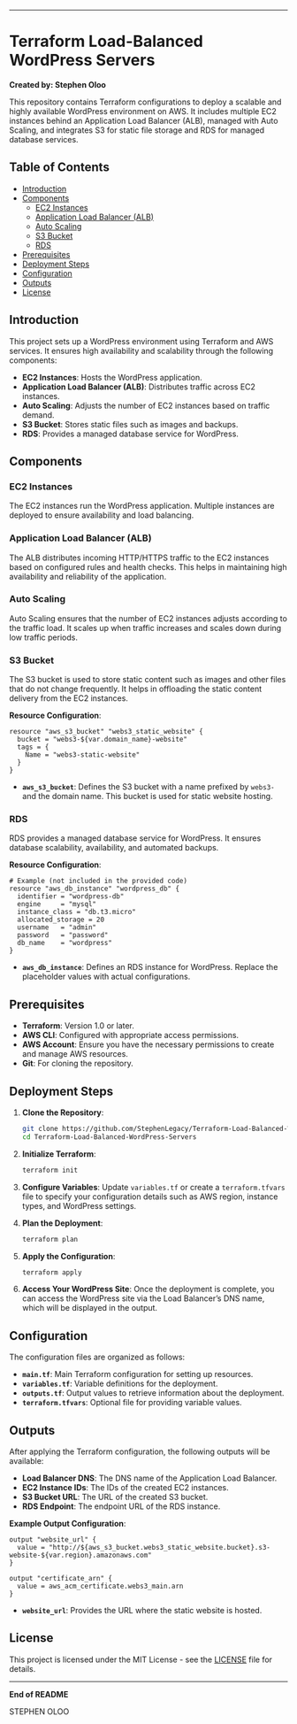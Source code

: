 

---

# Terraform Load-Balanced WordPress Servers

**Created by: Stephen Oloo**

This repository contains Terraform configurations to deploy a scalable and highly available WordPress environment on AWS. It includes multiple EC2 instances behind an Application Load Balancer (ALB), managed with Auto Scaling, and integrates S3 for static file storage and RDS for managed database services.

## Table of Contents

- [Introduction](#introduction)
- [Components](#components)
  - [EC2 Instances](#ec2-instances)
  - [Application Load Balancer (ALB)](#application-load-balancer-alb)
  - [Auto Scaling](#auto-scaling)
  - [S3 Bucket](#s3-bucket)
  - [RDS](#rds)
- [Prerequisites](#prerequisites)
- [Deployment Steps](#deployment-steps)
- [Configuration](#configuration)
- [Outputs](#outputs)
- [License](#license)

## Introduction

This project sets up a WordPress environment using Terraform and AWS services. It ensures high availability and scalability through the following components:

- **EC2 Instances**: Hosts the WordPress application.
- **Application Load Balancer (ALB)**: Distributes traffic across EC2 instances.
- **Auto Scaling**: Adjusts the number of EC2 instances based on traffic demand.
- **S3 Bucket**: Stores static files such as images and backups.
- **RDS**: Provides a managed database service for WordPress.

## Components

### EC2 Instances

The EC2 instances run the WordPress application. Multiple instances are deployed to ensure availability and load balancing.

### Application Load Balancer (ALB)

The ALB distributes incoming HTTP/HTTPS traffic to the EC2 instances based on configured rules and health checks. This helps in maintaining high availability and reliability of the application.

### Auto Scaling

Auto Scaling ensures that the number of EC2 instances adjusts according to the traffic load. It scales up when traffic increases and scales down during low traffic periods.

### S3 Bucket

The S3 bucket is used to store static content such as images and other files that do not change frequently. It helps in offloading the static content delivery from the EC2 instances.

**Resource Configuration**:
```hcl
resource "aws_s3_bucket" "webs3_static_website" {
  bucket = "webs3-${var.domain_name}-website"
  tags = {
    Name = "webs3-static-website"
  }
}
```
- **`aws_s3_bucket`**: Defines the S3 bucket with a name prefixed by `webs3-` and the domain name. This bucket is used for static website hosting.

### RDS

RDS provides a managed database service for WordPress. It ensures database scalability, availability, and automated backups.

**Resource Configuration**:
```hcl
# Example (not included in the provided code)
resource "aws_db_instance" "wordpress_db" {
  identifier = "wordpress-db"
  engine     = "mysql"
  instance_class = "db.t3.micro"
  allocated_storage = 20
  username   = "admin"
  password   = "password"
  db_name    = "wordpress"
}
```
- **`aws_db_instance`**: Defines an RDS instance for WordPress. Replace the placeholder values with actual configurations.

## Prerequisites

- **Terraform**: Version 1.0 or later.
- **AWS CLI**: Configured with appropriate access permissions.
- **AWS Account**: Ensure you have the necessary permissions to create and manage AWS resources.
- **Git**: For cloning the repository.

## Deployment Steps

1. **Clone the Repository**:
   ```bash
   git clone https://github.com/StephenLegacy/Terraform-Load-Balanced-WordPress-Servers.git
   cd Terraform-Load-Balanced-WordPress-Servers
   ```

2. **Initialize Terraform**:
   ```bash
   terraform init
   ```

3. **Configure Variables**:
   Update `variables.tf` or create a `terraform.tfvars` file to specify your configuration details such as AWS region, instance types, and WordPress settings.

4. **Plan the Deployment**:
   ```bash
   terraform plan
   ```

5. **Apply the Configuration**:
   ```bash
   terraform apply
   ```

6. **Access Your WordPress Site**:
   Once the deployment is complete, you can access the WordPress site via the Load Balancer’s DNS name, which will be displayed in the output.

## Configuration

The configuration files are organized as follows:

- **`main.tf`**: Main Terraform configuration for setting up resources.
- **`variables.tf`**: Variable definitions for the deployment.
- **`outputs.tf`**: Output values to retrieve information about the deployment.
- **`terraform.tfvars`**: Optional file for providing variable values.

## Outputs

After applying the Terraform configuration, the following outputs will be available:

- **Load Balancer DNS**: The DNS name of the Application Load Balancer.
- **EC2 Instance IDs**: The IDs of the created EC2 instances.
- **S3 Bucket URL**: The URL of the created S3 bucket.
- **RDS Endpoint**: The endpoint URL of the RDS instance.

**Example Output Configuration**:
```hcl
output "website_url" {
  value = "http://${aws_s3_bucket.webs3_static_website.bucket}.s3-website-${var.region}.amazonaws.com"
}

output "certificate_arn" {
  value = aws_acm_certificate.webs3_main.arn
}
```
- **`website_url`**: Provides the URL where the static website is hosted.

## License

This project is licensed under the MIT License - see the [LICENSE](LICENSE) file for details.

---

**End of README**

STEPHEN OLOO
